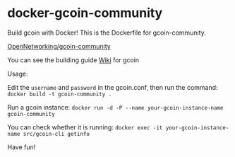 # docker-gcoin-community
Build gcoin with Docker! This is the Dockerfile for gcoin-community.

[OpenNetworking/gcoin-community](https://github.com/OpenNetworking/gcoin-community)

You can see the building guide [Wiki](https://github.com/OpenNetworking/gcoin-community/wiki) for gcoin

Usage:

Edit the `username` and `password` in the gcoin.conf, then run the command:
`docker build -t gcoin-community .`

Run a gcoin instance:
`docker run -d -P --name your-gcoin-instance-name gcoin-community`

You can check whether it is running:
`docker exec -it your-gcoin-instance-name src/gcoin-cli getinfo`


Have fun!
